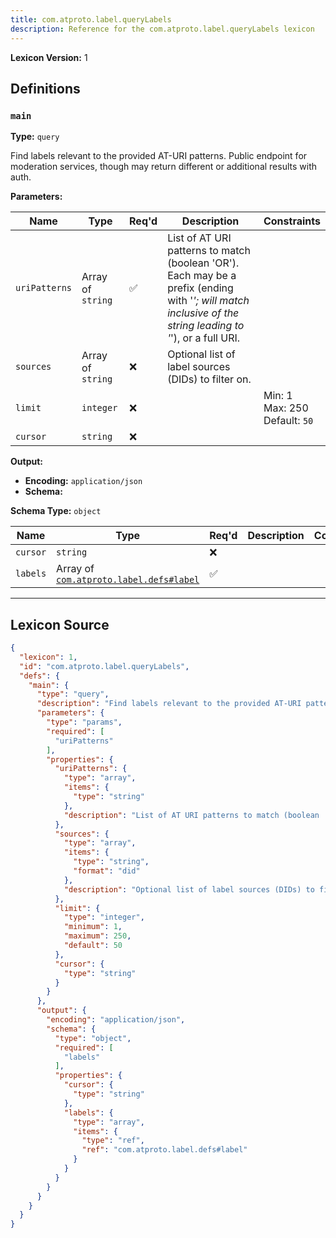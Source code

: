 ```yaml
---
title: com.atproto.label.queryLabels
description: Reference for the com.atproto.label.queryLabels lexicon
---
```

**Lexicon Version:** 1

## Definitions

<a name="main"></a>
### `main`

**Type:** `query`

Find labels relevant to the provided AT-URI patterns. Public endpoint for moderation services, though may return different or additional results with auth.

**Parameters:**

| Name | Type | Req'd  | Description | Constraints |
|------|------|----------|-------------|-------------|
| `uriPatterns` | Array of `string` | ✅  | List of AT URI patterns to match (boolean 'OR'). Each may be a prefix (ending with '*'; will match inclusive of the string leading to '*'), or a full URI. |  |
| `sources` | Array of `string` | ❌  | Optional list of label sources (DIDs) to filter on. |  |
| `limit` | `integer` | ❌  |  | Min: 1<br/>Max: 250<br/>Default: `50` |
| `cursor` | `string` | ❌  |  |  |
**Output:**

- **Encoding:** `application/json`
- **Schema:**

**Schema Type:** `object`

| Name | Type | Req'd  | Description | Constraints |
|------|------|----------|-------------|-------------|
| `cursor` | `string` | ❌  |  |  |
| `labels` | Array of [`com.atproto.label.defs#label`](/com/atproto/label/defs#label) | ✅  |  |  |

---

## Lexicon Source
```json
{
  "lexicon": 1,
  "id": "com.atproto.label.queryLabels",
  "defs": {
    "main": {
      "type": "query",
      "description": "Find labels relevant to the provided AT-URI patterns. Public endpoint for moderation services, though may return different or additional results with auth.",
      "parameters": {
        "type": "params",
        "required": [
          "uriPatterns"
        ],
        "properties": {
          "uriPatterns": {
            "type": "array",
            "items": {
              "type": "string"
            },
            "description": "List of AT URI patterns to match (boolean 'OR'). Each may be a prefix (ending with '*'; will match inclusive of the string leading to '*'), or a full URI."
          },
          "sources": {
            "type": "array",
            "items": {
              "type": "string",
              "format": "did"
            },
            "description": "Optional list of label sources (DIDs) to filter on."
          },
          "limit": {
            "type": "integer",
            "minimum": 1,
            "maximum": 250,
            "default": 50
          },
          "cursor": {
            "type": "string"
          }
        }
      },
      "output": {
        "encoding": "application/json",
        "schema": {
          "type": "object",
          "required": [
            "labels"
          ],
          "properties": {
            "cursor": {
              "type": "string"
            },
            "labels": {
              "type": "array",
              "items": {
                "type": "ref",
                "ref": "com.atproto.label.defs#label"
              }
            }
          }
        }
      }
    }
  }
}
```
